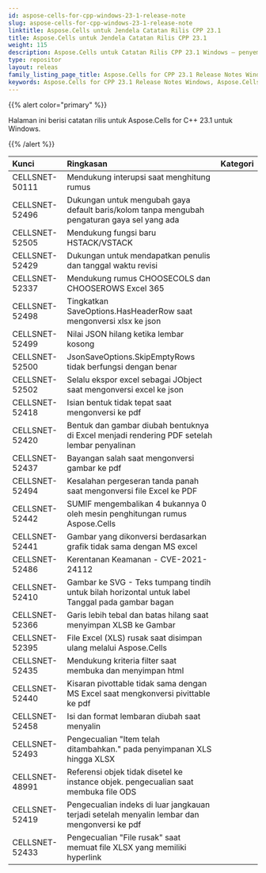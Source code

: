 ```yaml
---
id: aspose-cells-for-cpp-windows-23-1-release-note
slug: aspose-cells-for-cpp-windows-23-1-release-note
linktitle: Aspose.Cells untuk Jendela Catatan Rilis CPP 23.1
title: Aspose.Cells untuk Jendela Catatan Rilis CPP 23.1
weight: 115
description: Aspose.Cells untuk Catatan Rilis CPP 23.1 Windows – penyempurnaan terbaru, fitur baru, dan perbaikan
type: repositor
layout: releas
family_listing_page_title: Aspose.Cells for CPP 23.1 Release Notes Window
keywords: Aspose.Cells for CPP 23.1 Release Notes Windows, Aspose.Cells for CPP 23.1 Windows updates and fixe
---
```

{{% alert color="primary" %}}

Halaman ini berisi catatan rilis untuk Aspose.Cells for C++ 23.1 untuk Windows.

{{% /alert %}}

|**Kunci**|**Ringkasan**|**Kategori**|
| :- | :- | :- |
|CELLSNET-50111|Mendukung interupsi saat menghitung rumus|
|CELLSNET-52496|Dukungan untuk mengubah gaya default baris/kolom tanpa mengubah pengaturan gaya sel yang ada|
|CELLSNET-52505|Mendukung fungsi baru HSTACK/VSTACK|
|CELLSNET-52429|Dukungan untuk mendapatkan penulis dan tanggal waktu revisi|
|CELLSNET-52337|Mendukung rumus CHOOSECOLS dan CHOOSEROWS Excel 365|
|CELLSNET-52498| Tingkatkan SaveOptions.HasHeaderRow saat mengonversi xlsx ke json|
|CELLSNET-52499|Nilai JSON hilang ketika lembar kosong|
|CELLSNET-52500|JsonSaveOptions.SkipEmptyRows tidak berfungsi dengan benar|
|CELLSNET-52502|Selalu ekspor excel sebagai JObject saat mengonversi excel ke json|
|CELLSNET-52418|Isian bentuk tidak tepat saat mengonversi ke pdf|
|CELLSNET-52420| Bentuk dan gambar diubah bentuknya di Excel menjadi rendering PDF setelah lembar penyalinan|
|CELLSNET-52437|Bayangan salah saat mengonversi gambar ke pdf|
|CELLSNET-52494|Kesalahan pergeseran tanda panah saat mengonversi file Excel ke PDF|
|CELLSNET-52442|SUMIF mengembalikan 4 bukannya 0 oleh mesin penghitungan rumus Aspose.Cells|
|CELLSNET-52441|Gambar yang dikonversi berdasarkan grafik tidak sama dengan MS excel|
|CELLSNET-52486|Kerentanan Keamanan - CVE-2021-24112|
|CELLSNET-52410|Gambar ke SVG - Teks tumpang tindih untuk bilah horizontal untuk label Tanggal pada gambar bagan|
|CELLSNET-52366| Garis lebih tebal dan batas hilang saat menyimpan XLSB ke Gambar|
|CELLSNET-52395|File Excel (XLS) rusak saat disimpan ulang melalui Aspose.Cells|
|CELLSNET-52435|Mendukung kriteria filter saat membuka dan menyimpan html|
|CELLSNET-52440|Kisaran pivottable tidak sama dengan MS Excel saat mengkonversi pivittable ke pdf|
|CELLSNET-52458|Isi dan format lembaran diubah saat menyalin|
|CELLSNET-52493|Pengecualian "Item telah ditambahkan." pada penyimpanan XLS hingga XLSX|
|CELLSNET-48991|Referensi objek tidak disetel ke instance objek. pengecualian saat membuka file ODS|
|CELLSNET-52419|Pengecualian indeks di luar jangkauan terjadi setelah menyalin lembar dan mengonversi ke pdf|
|CELLSNET-52433|Pengecualian "File rusak" saat memuat file XLSX yang memiliki hyperlink|
